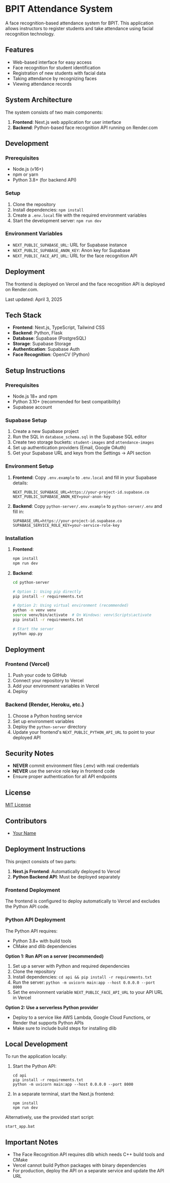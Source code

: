 # BPIT Attendance System

A face recognition-based attendance system for BPIT. This application allows instructors to register students and take attendance using facial recognition technology.

## Features

- Web-based interface for easy access
- Face recognition for student identification
- Registration of new students with facial data
- Taking attendance by recognizing faces
- Viewing attendance records

## System Architecture

The system consists of two main components:

1. **Frontend**: Next.js web application for user interface
2. **Backend**: Python-based face recognition API running on Render.com

## Development

### Prerequisites

- Node.js (v16+)
- npm or yarn
- Python 3.8+ (for backend API)

### Setup

1. Clone the repository
2. Install dependencies: `npm install`
3. Create a `.env.local` file with the required environment variables
4. Start the development server: `npm run dev`

### Environment Variables

- `NEXT_PUBLIC_SUPABASE_URL`: URL for Supabase instance
- `NEXT_PUBLIC_SUPABASE_ANON_KEY`: Anon key for Supabase
- `NEXT_PUBLIC_FACE_API_URL`: URL for the face recognition API

## Deployment

The frontend is deployed on Vercel and the face recognition API is deployed on Render.com.

Last updated: April 3, 2025

## Tech Stack

- **Frontend**: Next.js, TypeScript, Tailwind CSS
- **Backend**: Python, Flask
- **Database**: Supabase (PostgreSQL)
- **Storage**: Supabase Storage
- **Authentication**: Supabase Auth
- **Face Recognition**: OpenCV (Python)

## Setup Instructions

### Prerequisites

- Node.js 18+ and npm
- Python 3.10+ (recommended for best compatibility)
- Supabase account

### Supabase Setup

1. Create a new Supabase project
2. Run the SQL in `database_schema.sql` in the Supabase SQL editor
3. Create two storage buckets: `student-images` and `attendance-images`
4. Set up authentication providers (Email, Google OAuth)
5. Get your Supabase URL and keys from the Settings → API section

### Environment Setup

1. **Frontend**: Copy `.env.example` to `.env.local` and fill in your Supabase details:
   ```
   NEXT_PUBLIC_SUPABASE_URL=https://your-project-id.supabase.co
   NEXT_PUBLIC_SUPABASE_ANON_KEY=your-anon-key
   ```

2. **Backend**: Copy `python-server/.env.example` to `python-server/.env` and fill in:
   ```
   SUPABASE_URL=https://your-project-id.supabase.co
   SUPABASE_SERVICE_ROLE_KEY=your-service-role-key
   ```

### Installation

1. **Frontend**:
   ```bash
   npm install
   npm run dev
   ```

2. **Backend**:
   ```bash
   cd python-server
   
   # Option 1: Using pip directly
   pip install -r requirements.txt
   
   # Option 2: Using virtual environment (recommended)
   python -m venv venv
   source venv/bin/activate  # On Windows: venv\Scripts\activate
   pip install -r requirements.txt
   
   # Start the server
   python app.py
   ```

## Deployment

### Frontend (Vercel)

1. Push your code to GitHub
2. Connect your repository to Vercel
3. Add your environment variables in Vercel
4. Deploy

### Backend (Render, Heroku, etc.)

1. Choose a Python hosting service
2. Set up environment variables
3. Deploy the `python-server` directory
4. Update your frontend's `NEXT_PUBLIC_PYTHON_API_URL` to point to your deployed API

## Security Notes

- **NEVER** commit environment files (.env) with real credentials
- **NEVER** use the service role key in frontend code
- Ensure proper authentication for all API endpoints

## License

[MIT License](LICENSE)

## Contributors

- [Your Name](https://github.com/yourusername)

## Deployment Instructions

This project consists of two parts:
1. **Next.js Frontend**: Automatically deployed to Vercel
2. **Python Backend API**: Must be deployed separately

### Frontend Deployment

The frontend is configured to deploy automatically to Vercel and excludes the Python API code.

### Python API Deployment

The Python API requires:
- Python 3.8+ with build tools
- CMake and dlib dependencies

**Option 1: Run API on a server (recommended)**
1. Set up a server with Python and required dependencies
2. Clone the repository
3. Install dependencies: `cd api && pip install -r requirements.txt`
4. Run the server: `python -m uvicorn main:app --host 0.0.0.0 --port 8000`
5. Set the environment variable `NEXT_PUBLIC_FACE_API_URL` to your API URL in Vercel

**Option 2: Use a serverless Python provider**
- Deploy to a service like AWS Lambda, Google Cloud Functions, or Render that supports Python APIs
- Make sure to include build steps for installing dlib

## Local Development

To run the application locally:
1. Start the Python API: 
   ```
   cd api
   pip install -r requirements.txt
   python -m uvicorn main:app --host 0.0.0.0 --port 8000
   ```

2. In a separate terminal, start the Next.js frontend:
   ```
   npm install
   npm run dev
   ```

Alternatively, use the provided start script:
```
start_app.bat
```

## Important Notes

- The Face Recognition API requires dlib which needs C++ build tools and CMake
- Vercel cannot build Python packages with binary dependencies
- For production, deploy the API on a separate service and update the API URL 
